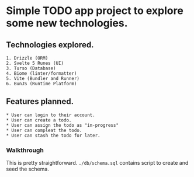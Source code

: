 # Simple TODO app project to explore some new technologies. 

## Technologies explored.

    1. Drizzle (ORM)
    2. Svelte 5 Runes (UI)
    3. Turso (Database)
    4. Biome (linter/formatter)
    5. Vite (Bundler and Runner)
    6. BunJS (Runtime Platform)

## Features planned.
    * User can login to their account.
    * User can create a todo.
    * User can assign the todo as "in-progress"
    * User can compleat the todo.
    * User can stash the todo for later.

### Walkthrough

This is pretty straightforward. `./db/schema.sql` contains script to create and seed the schema. 